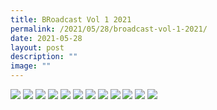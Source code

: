 ```yaml
---
title: BRoadcast Vol 1 2021
permalink: /2021/05/28/broadcast-vol-1-2021/
date: 2021-05-28
layout: post
description: ""
image: ""
---
```

<img src="/images/BRoadcast-Vol-1_2021_for-screen-01-724x1024.jpg">
<img src="/images/BRoadcast-Vol-1_2021_for-screen-02-724x1024.jpg">
<img src="/images/BRoadcast-Vol-1_2021_for-screen-03-724x1024.jpg">
<img src="/images/BRoadcast-Vol-1_2021_for-screen-04-724x1024.jpg">
<img src="/images/BRoadcast-Vol-1_2021_for-screen-05-724x1024.jpg">
<img src="/images/BRoadcast-Vol-1_2021_for-screen-06-724x1024.jpg">
<img src="/images/BRoadcast-Vol-1_2021_for-screen-07-724x1024.jpg">
<img src="/images/BRoadcast-Vol-1_2021_for-screen-08-724x1024.jpg">
<img src="/images/BRoadcast-Vol-1_2021_for-screen-09-724x1024.jpg">
<img src="/images/BRoadcast-Vol-1_2021_for-screen-10-724x1024.jpg">
<img src="/images/BRoadcast-Vol-1_2021_for-screen-11-724x1024.jpg">
<img src="/images/BRoadcast-Vol-1_2021_for-screen-12-724x1024.jpg">